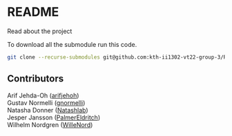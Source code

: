 # README
Read about the project

To download all the submodule run this code.
```bash
git clone --recurse-submodules git@github.com:kth-ii1302-vt22-group-3/README.git
```

## Contributors
Arif Jehda-Oh ([arifjehoh](https://github.com/arifjehoh/))  
Gustav Normelli ([gnormelli](https://github.com/gnormelli/))  
Natasha Donner ([Natashlab](https://github.com/Natashlab/))  
Jesper Jansson ([PalmerEldritch](https://github.com/PalmerEldritch/))  
Wilhelm Nordgren ([WilleNord](https://github.com/WilleNord/))